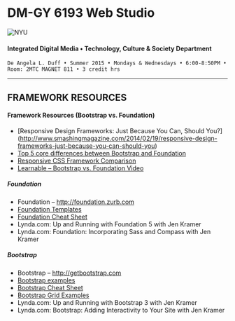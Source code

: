 # DM-GY 6193 Web Studio

![NYU](http://ws2.polishedsolid.com/de/nyu_soe_logo.png)
#### Integrated Digital Media • Technology, Culture & Society Department

    De Angela L. Duff • Summer 2015 • Mondays & Wednesdays • 6:00-8:50PM • Room: 2MTC MAGNET 811 • 3 credit hrs

---

## FRAMEWORK RESOURCES

#### Framework Resources (Bootstrap vs. Foundation)
* [Responsive Design Frameworks: Just Because You Can, Should You?] (http://www.smashingmagazine.com/2014/02/19/responsive-design-frameworks-just-because-you-can-should-you)
* [Top 5 core differences between Bootstrap and Foundation](https://medium.com/@felippenardi/top-5-core-differences-between-bootstrap-3-and-foundation-5-8b3812c7007c)
* [Responsive CSS Framework Comparison](http://responsive.vermilion.com/compare.php?framework=current)
* [Learnable – Bootstrap vs. Foundation Video](https://learnable.com/jumpcasts/bootstrap-vs-foundation-68/video)

##### Foundation
* Foundation – http://foundation.zurb.com
* [Foundation Templates](http://foundation.zurb.com/templates.html)
* [Foundation Cheat Sheet](https://princessdesign.net/foundation-cheat-sheet/)
* Lynda.com: Up and Running with Foundation 5 with Jen Kramer
* Lynda.com: Foundation: Incorporating Sass and Compass with Jen Kramer

##### Bootstrap
* Bootstrap – http://getbootstrap.com
* [Bootstrap examples](http://getbootstrap.com/getting-started/#examples)
* [Bootstrap Cheat Sheet](http://creativealive.com/wp-content/uploads/2014/01/bootstrap3-cheatsheet.pdf)
* [Bootstrap Grid Examples](http://getbootstrap.com/examples/grid/)
* Lynda.com: Up and Running with Bootstrap 3 with Jen Kramer
* Lynda.com: Bootstrap: Adding Interactivity to Your Site with Jen Kramer
